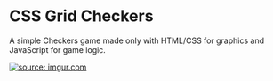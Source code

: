 # CSS Grid Checkers

A simple Checkers game made only with HTML/CSS for graphics and JavaScript for game logic.

<a href="https://i.imgur.com/SwwYhma.gif"><img src="https://i.imgur.com/edEZH8d.gif" title="source: imgur.com" /></a>